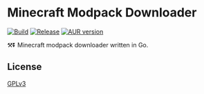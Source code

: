 # Minecraft Modpack Downloader

[![Build](https://github.com/database64128/modpack-dl-go/actions/workflows/build.yml/badge.svg)](https://github.com/database64128/modpack-dl-go/actions/workflows/build.yml)
[![Release](https://github.com/database64128/modpack-dl-go/actions/workflows/release.yml/badge.svg)](https://github.com/database64128/modpack-dl-go/actions/workflows/release.yml)
[![AUR version](https://img.shields.io/aur/version/modpack-dl-go-git?label=modpack-dl-go-git)](https://aur.archlinux.org/packages/modpack-dl-go-git)

⚒️⏬ Minecraft modpack downloader written in Go.

## License

[GPLv3](LICENSE)
